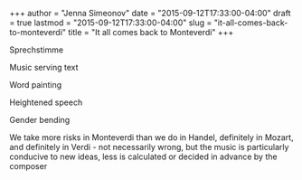 +++
author = "Jenna Simeonov"
date = "2015-09-12T17:33:00-04:00"
draft = true
lastmod = "2015-09-12T17:33:00-04:00"
slug = "it-all-comes-back-to-monteverdi"
title = "It all comes back to Monteverdi"
+++

Sprechstimme

Music serving text

Word painting

Heightened speech

Gender bending

We take more risks in Monteverdi than we do in Handel, definitely in Mozart, and definitely in Verdi - not necessarily wrong, but the music is particularly conducive to new ideas, less is calculated or decided in advance by the composer

